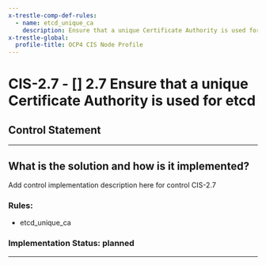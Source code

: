 ```yaml
---
x-trestle-comp-def-rules:
  - name: etcd_unique_ca
    description: Ensure that a unique Certificate Authority is used for etcd
x-trestle-global:
  profile-title: OCP4 CIS Node Profile
---
```


# CIS-2.7 - \[\] 2.7 Ensure that a unique Certificate Authority is used for etcd

## Control Statement

______________________________________________________________________

## What is the solution and how is it implemented?

<!-- For implementation status enter one of: implemented, partial, planned, alternative, not-applicable -->

<!-- Note that the list of rules under ### Rules: is read-only and changes will not be captured after assembly to JSON -->

Add control implementation description here for control CIS-2.7

### Rules:

  - etcd_unique_ca

### Implementation Status: planned

______________________________________________________________________
